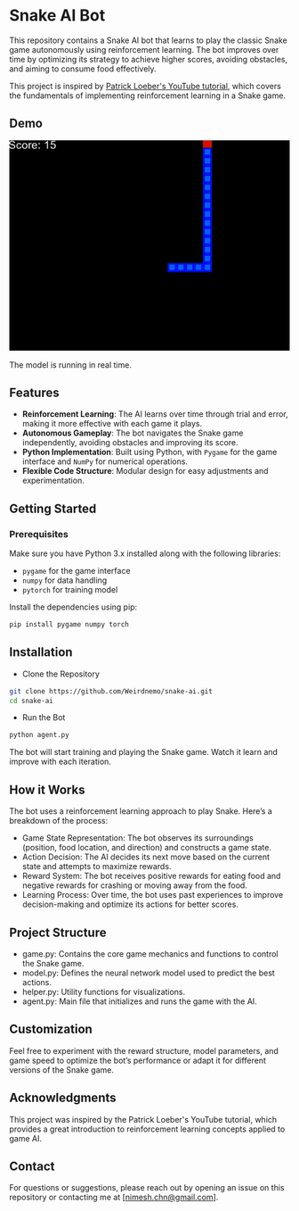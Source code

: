 # Snake AI Bot

This repository contains a Snake AI bot that learns to play the classic Snake game autonomously using reinforcement learning. The bot improves over time by optimizing its strategy to achieve higher scores, avoiding obstacles, and aiming to consume food effectively.

This project is inspired by [Patrick Loeber's YouTube tutorial](https://youtu.be/L8ypSXwyBds?si=7WZQeQWUsDpe3osa), which covers the fundamentals of implementing reinforcement learning in a Snake game.

## Demo
![Demo of model running in real time](demo.gif)

The model is running in real time.


## Features

- **Reinforcement Learning**: The AI learns over time through trial and error, making it more effective with each game it plays.
- **Autonomous Gameplay**: The bot navigates the Snake game independently, avoiding obstacles and improving its score.
- **Python Implementation**: Built using Python, with `Pygame` for the game interface and `NumPy` for numerical operations.
- **Flexible Code Structure**: Modular design for easy adjustments and experimentation.

## Getting Started

### Prerequisites

Make sure you have Python 3.x installed along with the following libraries:

- `pygame` for the game interface
- `numpy` for data handling
- `pytorch` for training model

Install the dependencies using pip:
```bash
pip install pygame numpy torch
```
## Installation
- Clone the Repository
```bash
git clone https://github.com/Weirdnemo/snake-ai.git
cd snake-ai
```
- Run the Bot
```bash
python agent.py
```
The bot will start training and playing the Snake game. Watch it learn and improve with each iteration.

## How it Works
The bot uses a reinforcement learning approach to play Snake. Here’s a breakdown of the process:
- Game State Representation: The bot observes its surroundings (position, food location, and direction) and constructs a game state.
- Action Decision: The AI decides its next move based on the current state and attempts to maximize rewards.
- Reward System: The bot receives positive rewards for eating food and negative rewards for crashing or moving away from the food.
- Learning Process: Over time, the bot uses past experiences to improve decision-making and optimize its actions for better scores.

## Project Structure
- game.py: Contains the core game mechanics and functions to control the Snake game.
- model.py: Defines the neural network model used to predict the best actions.
- helper.py: Utility functions for visualizations.
- agent.py: Main file that initializes and runs the game with the AI.

## Customization
Feel free to experiment with the reward structure, model parameters, and game speed to optimize the bot’s performance or adapt it for different versions of the Snake game.

## Acknowledgments
This project was inspired by the Patrick Loeber's YouTube tutorial, which provides a great introduction to reinforcement learning concepts applied to game AI.

## Contact
For questions or suggestions, please reach out by opening an issue on this repository or contacting me at [nimesh.chn@gmail.com].
